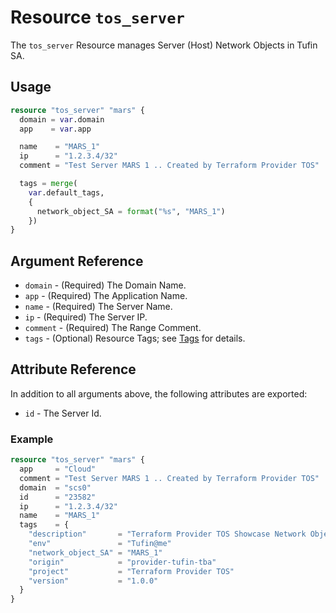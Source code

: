 # Resource `tos_server`

The `tos_server` Resource manages Server (Host) Network Objects in Tufin SA.

## Usage

```terraform
resource "tos_server" "mars" {
  domain = var.domain
  app    = var.app

  name    = "MARS_1"
  ip      = "1.2.3.4/32"
  comment = "Test Server MARS 1 .. Created by Terraform Provider TOS"

  tags = merge(
    var.default_tags,
    {
      network_object_SA = format("%s", "MARS_1")
    })
}
```

## Argument Reference

* `domain` - (Required) The Domain Name.
* `app` - (Required) The Application Name.
* `name` - (Required) The Server Name.
* `ip` - (Required) The Server IP.
* `comment` - (Required) The Range Comment.
* `tags` - (Optional) Resource Tags; see [Tags](tag.md) for details.

## Attribute Reference

In addition to all arguments above, the following attributes are exported:

* `id` - The Server Id.

### Example

```terraform
resource "tos_server" "mars" {
  app     = "Cloud"
  comment = "Test Server MARS 1 .. Created by Terraform Provider TOS"
  domain  = "scs0"
  id      = "23582"
  ip      = "1.2.3.4/32"
  name    = "MARS_1"
  tags    = {
    "description"       = "Terraform Provider TOS Showcase Network Objects"
    "env"               = "Tufin@me"
    "network_object_SA" = "MARS_1"
    "origin"            = "provider-tufin-tba"
    "project"           = "Terraform Provider TOS"
    "version"           = "1.0.0"
  }
}
```